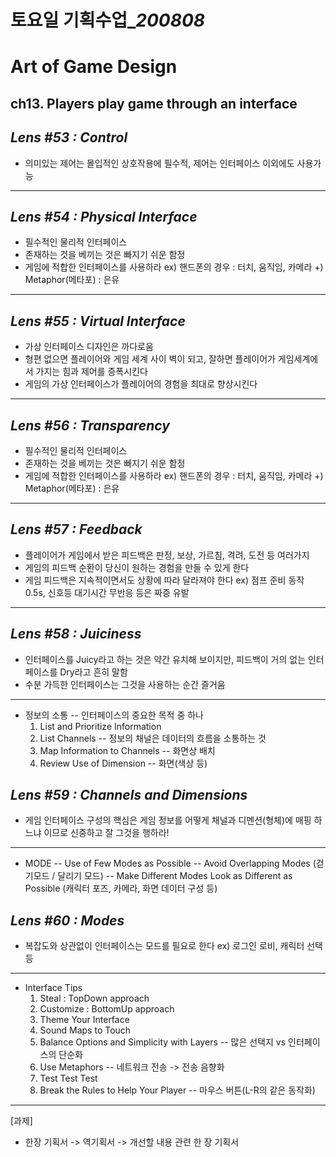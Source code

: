 ﻿# 토요일 기획수업_*200808*

# Art  of Game Design

## ch13. Players play game through an interface

## *Lens #53 : Control*
- 의미있는 제어는 몰입적인 상호작용에 필수적, 제어는 인터페이스 이외에도 사용가능

------

## *Lens #54 : Physical Interface*
- 필수적인 물리적 인터페이스
- 존재하는 것을 베끼는 것은 빠지기 쉬운 함정
- 게임에 적합한 인터페이스를 사용하라
ex) 핸드폰의 경우 : 터치, 움직임, 카메라
+) Metaphor(메타포) : 은유

-----

## *Lens #55 : Virtual Interface*
- 가상 인터페이스 디자인은 까다로움
- 형편 없으면 플레이어와 게임 세계 사이 벽이 되고, 잘하면 플레이어가 게임세계에서 가지는 힘과 제어를 증폭시킨다
- 게임의 가상 인터페이스가 플레이어의 경험을 최대로 향상시킨다

-----

## *Lens #56 : Transparency*
- 필수적인 물리적 인터페이스
- 존재하는 것을 베끼는 것은 빠지기 쉬운 함정
- 게임에 적합한 인터페이스를 사용하라
ex) 핸드폰의 경우 : 터치, 움직임, 카메라
+) Metaphor(메타포) : 은유

-----

## *Lens #57 : Feedback*
- 플레이어가 게임에서 받은 피드백은 판정, 보상, 가르침, 격려, 도전 등 여러가지
- 게임의 피드백 순환이 당신이 원하는 경험을 만들 수 있게 한다
- 게임 피드백은 지속적이면서도 상황에 따라 달라져야 한다
ex) 점프 준비 동작 0.5s, 신호등 대기시간 무반응 등은 짜증 유발

-----

## *Lens #58 : Juiciness*
- 인터페이스를 Juicy라고 하는 것은 약간 유치해 보이지만, 피드백이 거의 없는 인터페이스를 Dry라고 흔히 말함
- 수분 가득한 인터페이스는 그것을 사용하는 순간 즐거움

-----

- 정보의 소통
-- 인터페이스의 중요한 목적 중 하나
  1) List and Prioritize Information
  2) List Channels 
  -- 정보의 채널은 데이터의 흐름을 소통하는 것
  3) Map Information to Channels
  -- 화면상 배치
  4) Review Use of Dimension 
  -- 화면(색상 등)

## *Lens #59 : Channels and Dimensions*
- 게임 인터페이스 구성의 핵심은 게임 정보를 어떻게 채널과 디멘션(형체)에 매핑 하느냐 이므로 신중하고 잘 그것을 행하라!

-----

- MODE
-- Use of Few Modes as Possible
-- Avoid Overlapping Modes (걷기모드 / 달리기 모드)
-- Make Different Modes Look as Different as Possible (캐릭터 포즈, 카메라, 화면 데이터 구성 등)

## *Lens #60 : Modes*
- 복잡도와 상관없이 인터페이스는 모드를 필요로 한다
ex) 로그인 로비, 캐릭터 선택 등

-----

- Interface Tips
  1) Steal : TopDown approach
  2) Customize : BottomUp approach
  3) Theme Your Interface
  4) Sound Maps to Touch
  5) Balance Options and Simplicity with Layers
  -- 많은 선택지 vs 인터페이스의 단순화
  6) Use Metaphors
  -- 네트워크 전송 -> 전송 음향화
  7) Test Test Test
  8) Break the Rules to Help Your Player
  -- 마우스 버튼(L-R의 같은 동작화)

-----

[과제]
- 한장 기획서
-> 역기획서
-> 개선할 내용 관련 한 장 기획서

